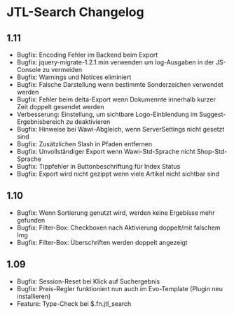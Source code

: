 # JTL-Search Changelog

## 1.11
* Bugfix: Encoding Fehler im Backend beim Export
* Bugfix: jquery-migrate-1.2.1.min verwenden um log-Ausgaben in der JS-Console zu vermeiden
* Bugfix: Warnings und Notices eliminiert
* Bugfix: Falsche Darstellung wenn bestimmte Sonderzeichen verwendet werden
* Bugfix: Fehler beim delta-Export wenn Dokumennte innerhalb kurzer Zeit doppelt gesendet werden
* Verbesserung: Einstellung, um sichtbare Logo-Einblendung im Suggest-Ergebnisbereich zu deaktivieren
* Bugfix: Hinweise bei Wawi-Abgleich, wenn ServerSettings nicht gesetzt sind
* Bugfix: Zusätzlichen Slash in Pfaden entfernen
* Bugfix: Unvollständiger Export wenn Wawi-Std-Sprache nicht Shop-Std-Sprache
* Bugfix: Tippfehler in Buttonbeschriftung für Index Status
* Bugfix: Export wird nicht gezippt wenn viele Artikel nicht sichtbar sind

## 1.10

* Bugfix: Wenn Sortierung genutzt wird, werden keine Ergebisse mehr gefunden
* Bugfix: Filter-Box: Checkboxen nach Aktivierung doppelt/mit falschem Img
* Bugfix: Filter-Box: Überschriften werden doppelt angezeigt


## 1.09

* Bugfix: Session-Reset bei Klick auf Suchergebnis
* Bugfix: Preis-Regler funktioniert nun auch im Evo-Template (Plugin neu installieren)
* Feature: Type-Check bei $.fn.jtl_search
